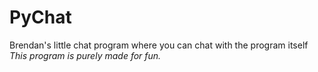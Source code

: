 # PyChat
Brendan's little chat program where you can chat with the program itself
*This program is purely made for fun.*
